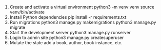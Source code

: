 1. Create and activate a virtual environment
python3 -m venv venv
source venv/bin/activate
2. Install Python dependencies
pip install -r requirements.txt
3. Run migrations
python3 manage.py makemigrations
python3 manage.py migrate
4. Start the development server
python3 manage.py runserver
5. Login to admin site
python3 manage.py createsuperuser
6. Mutate the state
add a book, author, book instance, etc.